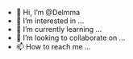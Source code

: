 - 👋 Hi, I’m @Delmma
- 👀 I’m interested in ...
- 🌱 I’m currently learning ...
- 💞️ I’m looking to collaborate on ...
- 📫 How to reach me ...

<!---
Delmma/Delmma is a ✨ special ✨ repository because its `README.md` (this file) appears on your GitHub profile.
You can click the Preview link to take a look at your changes.
--->
